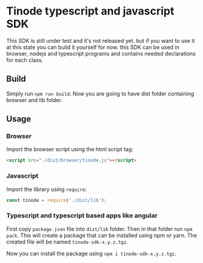 # Tinode typescript and javascript SDK

This SDK is still under test and it's not released yet. but if you want to use it at this state you can build it yourself for now. this SDK can be used in browser, nodejs and typescript programs and contains needed declarations for each class.

## Build
Simply run `npm run build`. Now you are going to have dist folder containing browser and lib folder.

## Usage

### Browser
Import the browser script using the html script tag:
```html
<script src="./dist/browser/tinode.js"></script>
```

### Javascript
Import the library using `require`:
```js
const tinode = require('./dist/lib');
```

### Typescript and typescript based apps like angular
First copy `package.json` file into `dist/lib` folder. Then in that folder run `npm pack`. This will create a package that can be installed using npm or yarn. The created file will be named `tinode-sdk-x.y.z.tgz`.

Now you can install the package using `npm i tinode-sdk-x.y.z.tgz`.